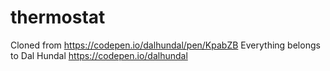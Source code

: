 # thermostat
Cloned from https://codepen.io/dalhundal/pen/KpabZB
Everything belongs to Dal Hundal
https://codepen.io/dalhundal
